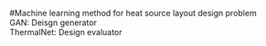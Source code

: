 #Machine learning method for heat source layout design problem\
GAN: Deisgn generator\
ThermalNet: Design evaluator
